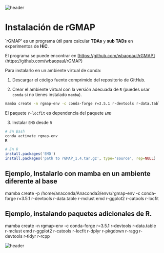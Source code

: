 
![header](/Tutoriales-IFC/assets/header.png)



# Instalación de rGMAP

`rGMAP' es un programa útil para calcular **TDAs** y **sub TADs** en experimentos de **HiC**.

El programa se puede encontrar en [https://github.com/wbaopaul/rGMAP](https://github.com/wbaopaul/rGMAP)

Para instalarlo en un ambiente virtual de conda:

1. Descargar el código fuente comprimido del repositorio de GitHub.

2. Crear el ambiente virtual con la versión adecuada de `R` (puedes usar `conda` si no tienes instalado `mamba`).

```bash
mamba create -n rgmap-env -c conda-forge r=3.5.1 r-devtools r-data.table r-mclust emd r-ggplot2 r-catools r-locfit
```

El paquete `r-locfit` es dependencia del paquete `EMD`

3. Instalar `EMD` desde `R`

```bash
# En Bash
conda activate rgmap-env
R
```


```R
# En R
install.packages('EMD')
install.packages('path to rGMAP_1.4.tar.gz', type='source', rep=NULL)
```




## Ejemplo, Instalarlo con mamba en un ambiente diferente al base
mamba create -p /home/anaconda/Anaconda3/envs/rgmap-env -c conda-forge r=3.5.1 r-devtools r-data.table r-mclust emd r-ggplot2 r-catools r-locfit

## Ejemplo, instalando paquetes adicionales de R.

mamba create -n rgmap-env -c conda-forge r=3.5.1 r-devtools r-data.table r-mclust emd r-ggplot2 r-catools r-locfit r-dplyr r-pkgdown r-ragg r-devtools r-tidyr r-rcpp 







![header](/Tutoriales-IFC/assets/header.png)

